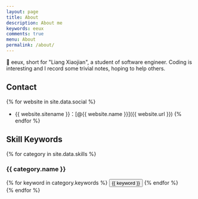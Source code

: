 ```yaml
---
layout: page
title: About
description: About me
keywords: eeux
comments: true
menu: About
permalink: /about/
---
```


:tada:
eeux, short for "Liang Xiaojian", a student of software engineer.
Coding is interesting and I record some trivial notes, hoping to help others.


## Contact

{% for website in site.data.social %}
* {{ website.sitename }}：[@{{ website.name }}]({{ website.url }})
{% endfor %}

## Skill Keywords

{% for category in site.data.skills %}
### {{ category.name }}
<div class="btn-inline">
{% for keyword in category.keywords %}
<button class="btn btn-outline" type="button">{{ keyword }}</button>
{% endfor %}
</div>
{% endfor %}
